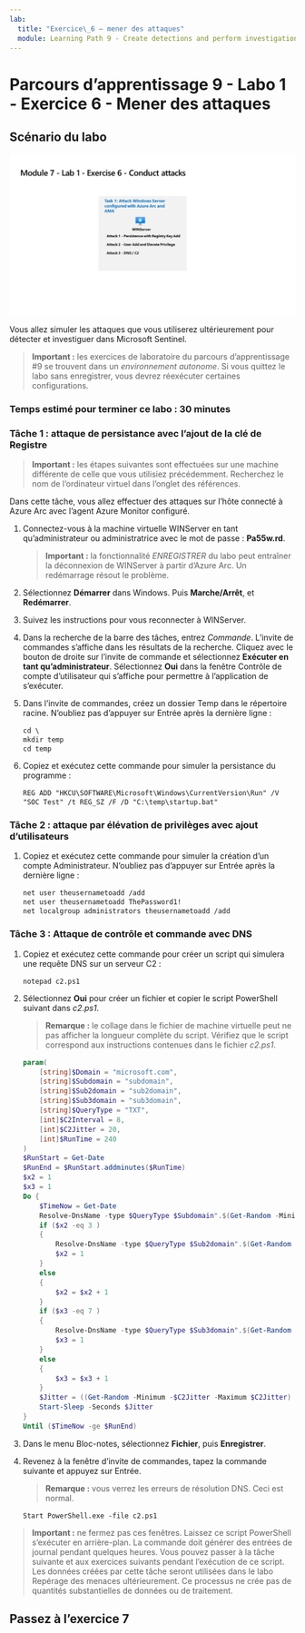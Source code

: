```yaml
---
lab:
  title: "Exercice\_6 – mener des attaques"
  module: Learning Path 9 - Create detections and perform investigations using Microsoft Sentinel
---
```


# Parcours d’apprentissage 9 - Labo 1 - Exercice 6 - Mener des attaques

## Scénario du labo

![Vue d’ensemble du labo](../Media/SC-200-Lab_Diagrams_Mod7_L1_Ex6.png)

Vous allez simuler les attaques que vous utiliserez ultérieurement pour détecter et investiguer dans Microsoft Sentinel.

>**Important :** les exercices de laboratoire du parcours d’apprentissage #9 se trouvent dans un *environnement autonome*. Si vous quittez le labo sans enregistrer, vous devrez réexécuter certaines configurations.

### Temps estimé pour terminer ce labo : 30 minutes

### Tâche 1 : attaque de persistance avec l’ajout de la clé de Registre

>**Important :** les étapes suivantes sont effectuées sur une machine différente de celle que vous utilisiez précédemment. Recherchez le nom de l’ordinateur virtuel dans l’onglet des références.

Dans cette tâche, vous allez effectuer des attaques sur l’hôte connecté à Azure Arc avec l’agent Azure Monitor configuré.

1. Connectez-vous à la machine virtuelle WINServer en tant qu’administrateur ou administratrice avec le mot de passe : **Pa55w.rd**.  

    >**Important :** la fonctionnalité *ENREGISTRER* du labo peut entraîner la déconnexion de WINServer à partir d’Azure Arc. Un redémarrage résout le problème.  

1. Sélectionnez **Démarrer** dans Windows. Puis **Marche/Arrêt**, et **Redémarrer**.

1. Suivez les instructions pour vous reconnecter à WINServer.

1. Dans la recherche de la barre des tâches, entrez *Commande*. L’invite de commandes s’affiche dans les résultats de la recherche. Cliquez avec le bouton de droite sur l’invite de commande et sélectionnez **Exécuter en tant qu’administrateur**. Sélectionnez **Oui** dans la fenêtre Contrôle de compte d’utilisateur qui s’affiche pour permettre à l’application de s’exécuter.

1. Dans l’invite de commandes, créez un dossier Temp dans le répertoire racine. N’oubliez pas d’appuyer sur Entrée après la dernière ligne :

    ```CommandPrompt
    cd \
    mkdir temp
    cd temp
    ```

1. Copiez et exécutez cette commande pour simuler la persistance du programme :

    ```CommandPrompt
    REG ADD "HKCU\SOFTWARE\Microsoft\Windows\CurrentVersion\Run" /V "SOC Test" /t REG_SZ /F /D "C:\temp\startup.bat"
    ```


### Tâche 2 : attaque par élévation de privilèges avec ajout d’utilisateurs

1. Copiez et exécutez cette commande pour simuler la création d’un compte Administrateur. N’oubliez pas d’appuyer sur Entrée après la dernière ligne :

    ```CommandPrompt
    net user theusernametoadd /add
    net user theusernametoadd ThePassword1!
    net localgroup administrators theusernametoadd /add
    ```

### Tâche 3 : Attaque de contrôle et commande avec DNS

1. Copiez et exécutez cette commande pour créer un script qui simulera une requête DNS sur un serveur C2 :

    ```CommandPrompt
    notepad c2.ps1
    ```

1. Sélectionnez **Oui** pour créer un fichier et copier le script PowerShell suivant dans *c2.ps1*.

    >**Remarque :** le collage dans le fichier de machine virtuelle peut ne pas afficher la longueur complète du script. Vérifiez que le script correspond aux instructions contenues dans le fichier *c2.ps1*.

    ```PowerShell
    param(
        [string]$Domain = "microsoft.com",
        [string]$Subdomain = "subdomain",
        [string]$Sub2domain = "sub2domain",
        [string]$Sub3domain = "sub3domain",
        [string]$QueryType = "TXT",
        [int]$C2Interval = 8,
        [int]$C2Jitter = 20,
        [int]$RunTime = 240
    )
    $RunStart = Get-Date
    $RunEnd = $RunStart.addminutes($RunTime)
    $x2 = 1
    $x3 = 1 
    Do {
        $TimeNow = Get-Date
        Resolve-DnsName -type $QueryType $Subdomain".$(Get-Random -Minimum 1 -Maximum 999999)."$Domain -QuickTimeout
        if ($x2 -eq 3 )
        {
            Resolve-DnsName -type $QueryType $Sub2domain".$(Get-Random -Minimum 1 -Maximum 999999)."$Domain -QuickTimeout
            $x2 = 1
        }
        else
        {
            $x2 = $x2 + 1
        }    
        if ($x3 -eq 7 )
        {
            Resolve-DnsName -type $QueryType $Sub3domain".$(Get-Random -Minimum 1 -Maximum 999999)."$Domain -QuickTimeout
            $x3 = 1
        }
        else
        {
            $x3 = $x3 + 1
        }
        $Jitter = ((Get-Random -Minimum -$C2Jitter -Maximum $C2Jitter) / 100 + 1) +$C2Interval
        Start-Sleep -Seconds $Jitter
    }
    Until ($TimeNow -ge $RunEnd)
    ```

1. Dans le menu Bloc-notes, sélectionnez **Fichier**, puis **Enregistrer**. 

1. Revenez à la fenêtre d’invite de commandes, tapez la commande suivante et appuyez sur Entrée. 

    >**Remarque :** vous verrez les erreurs de résolution DNS. Ceci est normal.

    ```CommandPrompt
    Start PowerShell.exe -file c2.ps1
    ```

>**Important :** ne fermez pas ces fenêtres. Laissez ce script PowerShell s’exécuter en arrière-plan. La commande doit générer des entrées de journal pendant quelques heures. Vous pouvez passer à la tâche suivante et aux exercices suivants pendant l’exécution de ce script. Les données créées par cette tâche seront utilisées dans le labo Repérage des menaces ultérieurement. Ce processus ne crée pas de quantités substantielles de données ou de traitement.

## Passez à l’exercice 7
